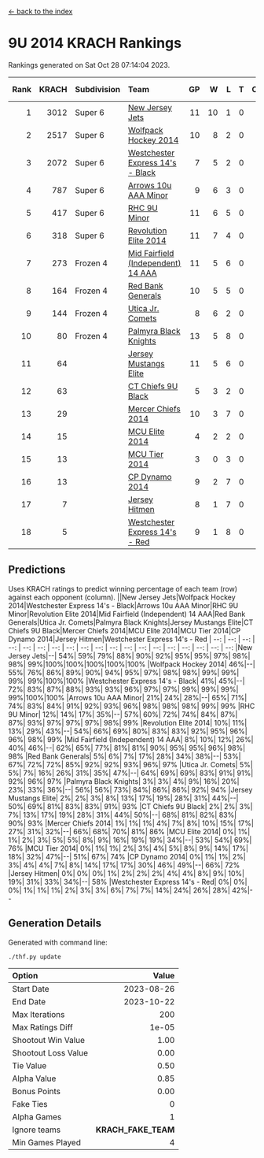 [<- back to the index](readme.md)
# 9U 2014 KRACH Rankings
Rankings generated on Sat Oct 28 07:14:04 2023.

Rank|KRACH|Subdivision|Team|GP|W|L|T|OTW|OTL|SoS|Exp Wins|Win Diff
---:|---:|:---|:---|---:|---:|---:|---:|---:|---:|---:|---:|---:
1|3012|Super 6|[New Jersey Jets](https://gamesheetstats.com/seasons/3664/teams/140881/schedule)|11|10|1|0|2|0|460|10.8|-0.0
2|2517|Super 6|[Wolfpack Hockey 2014](https://gamesheetstats.com/seasons/3664/teams/140871/schedule)|10|8|2|0|0|1|849|8.8|-0.0
3|2072|Super 6|[Westchester Express 14's - Black](https://gamesheetstats.com/seasons/3664/teams/140873/schedule)|7|5|2|0|1|0|1146|5.8|-0.0
4|787|Super 6|[Arrows 10u AAA Minor](https://gamesheetstats.com/seasons/3664/teams/140872/schedule)|9|6|3|0|0|1|681|6.8|-0.0
5|417|Super 6|[RHC 9U Minor](https://gamesheetstats.com/seasons/3664/teams/140876/schedule)|11|6|5|0|1|0|772|6.8|-0.0
6|318|Super 6|[Revolution Elite 2014](https://gamesheetstats.com/seasons/3664/teams/140880/schedule)|11|7|4|0|2|1|267|7.9|0.0
7|273|Frozen 4|[Mid Fairfield (Independent) 14 AAA](https://gamesheetstats.com/seasons/3664/teams/140878/schedule)|11|5|6|0|1|0|655|5.8|-0.0
8|164|Frozen 4|[Red Bank Generals](https://gamesheetstats.com/seasons/3664/teams/140883/schedule)|10|5|5|0|0|0|643|5.9|0.0
9|144|Frozen 4|[Utica Jr. Comets](https://gamesheetstats.com/seasons/3664/teams/140884/schedule)|8|6|2|0|0|0|59|6.9|0.0
10|80|Frozen 4|[Palmyra Black Knights](https://gamesheetstats.com/seasons/3664/teams/140875/schedule)|13|5|8|0|0|1|871|5.9|0.0
11|64||[Jersey Mustangs Elite](https://gamesheetstats.com/seasons/3664/teams/140888/schedule)|11|5|6|0|0|1|572|5.9|0.0
12|63||[CT Chiefs 9U Black](https://gamesheetstats.com/seasons/3664/teams/140886/schedule)|5|3|2|0|0|0|144|3.9|0.0
13|29||[Mercer Chiefs 2014](https://gamesheetstats.com/seasons/3664/teams/140885/schedule)|10|3|7|0|0|1|378|3.9|0.0
14|15||[MCU Elite 2014](https://gamesheetstats.com/seasons/3664/teams/140874/schedule)|4|2|2|0|0|0|12|2.9|0.0
15|13||[MCU Tier 2014](https://gamesheetstats.com/seasons/3664/teams/140882/schedule)|3|0|3|0|0|0|1523|0.9|0.0
16|13||[CP Dynamo 2014](https://gamesheetstats.com/seasons/3664/teams/140877/schedule)|9|2|7|0|0|1|293|2.9|0.0
17|7||[Jersey Hitmen](https://gamesheetstats.com/seasons/3664/teams/140879/schedule)|8|1|7|0|0|0|456|1.9|0.0
18|5||[Westchester Express 14's - Red](https://gamesheetstats.com/seasons/3664/teams/140887/schedule)|9|1|8|0|0|0|50|1.9|0.0

## Predictions
Uses KRACH ratings to predict winning percentage of each team (row) against each opponent (column).
||New Jersey Jets|Wolfpack Hockey 2014|Westchester Express 14's - Black|Arrows 10u AAA Minor|RHC 9U Minor|Revolution Elite 2014|Mid Fairfield (Independent) 14 AAA|Red Bank Generals|Utica Jr. Comets|Palmyra Black Knights|Jersey Mustangs Elite|CT Chiefs 9U Black|Mercer Chiefs 2014|MCU Elite 2014|MCU Tier 2014|CP Dynamo 2014|Jersey Hitmen|Westchester Express 14's - Red
| --: | --: | --: | --: | --: | --: | --: | --: | --: | --: | --: | --: | --: | --: | --: | --: | --: | --: | --: 
|New Jersey Jets|--| 54%| 59%| 79%| 88%| 90%| 92%| 95%| 95%| 97%| 98%| 98%| 99%|100%|100%|100%|100%|100%
|Wolfpack Hockey 2014| 46%|--| 55%| 76%| 86%| 89%| 90%| 94%| 95%| 97%| 98%| 98%| 99%| 99%| 99%| 99%|100%|100%
|Westchester Express 14's - Black| 41%| 45%|--| 72%| 83%| 87%| 88%| 93%| 93%| 96%| 97%| 97%| 99%| 99%| 99%| 99%|100%|100%
|Arrows 10u AAA Minor| 21%| 24%| 28%|--| 65%| 71%| 74%| 83%| 84%| 91%| 92%| 93%| 96%| 98%| 98%| 98%| 99%| 99%
|RHC 9U Minor| 12%| 14%| 17%| 35%|--| 57%| 60%| 72%| 74%| 84%| 87%| 87%| 93%| 97%| 97%| 97%| 98%| 99%
|Revolution Elite 2014| 10%| 11%| 13%| 29%| 43%|--| 54%| 66%| 69%| 80%| 83%| 83%| 92%| 95%| 96%| 96%| 98%| 99%
|Mid Fairfield (Independent) 14 AAA|  8%| 10%| 12%| 26%| 40%| 46%|--| 62%| 65%| 77%| 81%| 81%| 90%| 95%| 95%| 96%| 98%| 98%
|Red Bank Generals|  5%|  6%|  7%| 17%| 28%| 34%| 38%|--| 53%| 67%| 72%| 72%| 85%| 92%| 92%| 93%| 96%| 97%
|Utica Jr. Comets|  5%|  5%|  7%| 16%| 26%| 31%| 35%| 47%|--| 64%| 69%| 69%| 83%| 91%| 91%| 92%| 96%| 97%
|Palmyra Black Knights|  3%|  3%|  4%|  9%| 16%| 20%| 23%| 33%| 36%|--| 56%| 56%| 73%| 84%| 86%| 86%| 92%| 94%
|Jersey Mustangs Elite|  2%|  2%|  3%|  8%| 13%| 17%| 19%| 28%| 31%| 44%|--| 50%| 69%| 81%| 83%| 83%| 91%| 93%
|CT Chiefs 9U Black|  2%|  2%|  3%|  7%| 13%| 17%| 19%| 28%| 31%| 44%| 50%|--| 68%| 81%| 82%| 83%| 90%| 93%
|Mercer Chiefs 2014|  1%|  1%|  1%|  4%|  7%|  8%| 10%| 15%| 17%| 27%| 31%| 32%|--| 66%| 68%| 70%| 81%| 86%
|MCU Elite 2014|  0%|  1%|  1%|  2%|  3%|  5%|  5%|  8%|  9%| 16%| 19%| 19%| 34%|--| 53%| 54%| 69%| 76%
|MCU Tier 2014|  0%|  1%|  1%|  2%|  3%|  4%|  5%|  8%|  9%| 14%| 17%| 18%| 32%| 47%|--| 51%| 67%| 74%
|CP Dynamo 2014|  0%|  1%|  1%|  2%|  3%|  4%|  4%|  7%|  8%| 14%| 17%| 17%| 30%| 46%| 49%|--| 66%| 72%
|Jersey Hitmen|  0%|  0%|  0%|  1%|  2%|  2%|  2%|  4%|  4%|  8%|  9%| 10%| 19%| 31%| 33%| 34%|--| 58%
|Westchester Express 14's - Red|  0%|  0%|  0%|  1%|  1%|  1%|  2%|  3%|  3%|  6%|  7%|  7%| 14%| 24%| 26%| 28%| 42%|--

## Generation Details

Generated with command line:
```
./thf.py update
```

| Option | Value |
| :----- | ----: |
| Start Date | 2023-08-26 |
| End Date | 2023-10-22 |
| Max Iterations | 200 |
| Max Ratings Diff | 1e-05 |
| Shootout Win Value | 1.00 |
| Shootout Loss Value | 0.00 |
| Tie Value | 0.50 |
| Alpha Value | 0.85 |
| Bonus Points | 0.00 |
| Fake Ties | 0 |
| Alpha Games | 1 |
| Ignore teams | __KRACH_FAKE_TEAM__ |
| Min Games Played | 4 |

